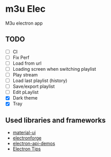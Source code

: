 # m3u Elec

M3u electron app

## TODO

- [ ] CI
- [ ] Fix Perf
- [ ] Load from url
- [ ] Loading screen when switching playlist
- [ ] Play stream
- [ ] Load last playlist (history)
- [ ] Save/export playlist
- [ ] Edit pLaylist
- [x] Dark theme
- [x] Tray

## Used libraries and frameworks

- [material-ui](https://material-ui.com)
- [electronforge](https://www.electronforge.io)
- [electron-api-demos](https://github.com/electron/electron-api-demos)
- [Electron Tips](https://www.youtube.com/watch?v=fw4PmPaghyU&feature=youtu.be)